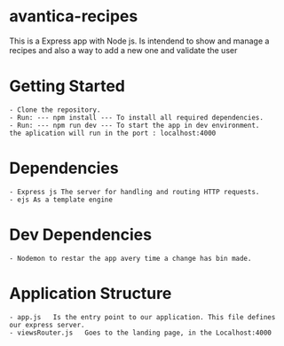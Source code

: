 # avantica-recipes
This is a Express app with Node js. 
Is intendend to show and manage a recipes and also a way to add a new one and validate the user

# Getting Started
    - Clone the repository.
    - Run: --- npm install --- To install all required dependencies.
    - Run: --- npm run dev --- To start the app in dev environment.
    the aplication will run in the port : localhost:4000

# Dependencies 
    - Express js The server for handling and routing HTTP requests.
    - ejs As a template engine

# Dev Dependencies
    - Nodemon to restar the app avery time a change has bin made.

# Application Structure
    - app.js   Is the entry point to our application. This file defines our express server.
    - viewsRouter.js   Goes to the landing page, in the Localhost:4000
